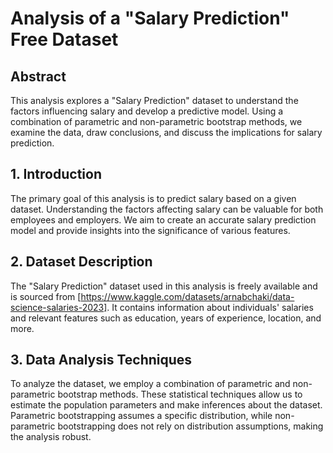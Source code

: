 # Analysis of a "Salary Prediction" Free Dataset

## Abstract
This analysis explores a "Salary Prediction" dataset to understand the factors influencing salary and develop a predictive model. Using a combination of parametric and non-parametric bootstrap methods, we examine the data, draw conclusions, and discuss the implications for salary prediction.

## 1. Introduction
The primary goal of this analysis is to predict salary based on a given dataset. Understanding the factors affecting salary can be valuable for both employees and employers. We aim to create an accurate salary prediction model and provide insights into the significance of various features.

## 2. Dataset Description
The "Salary Prediction" dataset used in this analysis is freely available and is sourced from [https://www.kaggle.com/datasets/arnabchaki/data-science-salaries-2023]. It contains information about individuals' salaries and relevant features such as education, years of experience, location, and more.

## 3. Data Analysis Techniques
To analyze the dataset, we employ a combination of parametric and non-parametric bootstrap methods. These statistical techniques allow us to estimate the population parameters and make inferences about the dataset. Parametric bootstrapping assumes a specific distribution, while non-parametric bootstrapping does not rely on distribution assumptions, making the analysis robust.

